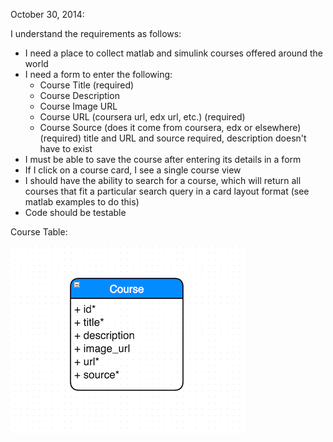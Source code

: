 October 30, 2014:

I understand the requirements as follows:
- I need a place to collect matlab and simulink courses offered around the world
- I need a form to enter the following:
  - Course Title (required)
  - Course Description
  - Course Image URL
  - Course URL (coursera url, edx url, etc.) (required)
  - Course Source (does it come from coursera, edx or elsewhere) (required)
  title and URL and source required, description doesn't have to exist
- I must be able to save the course after entering its details in a form
- If I click on a course card, I see a single course view
- I should have the ability to search for a course, which will return all courses that fit a particular search query in a card layout format (see matlab examples to do this)
- Code should be testable

Course Table:

![alt tag](course.png)

